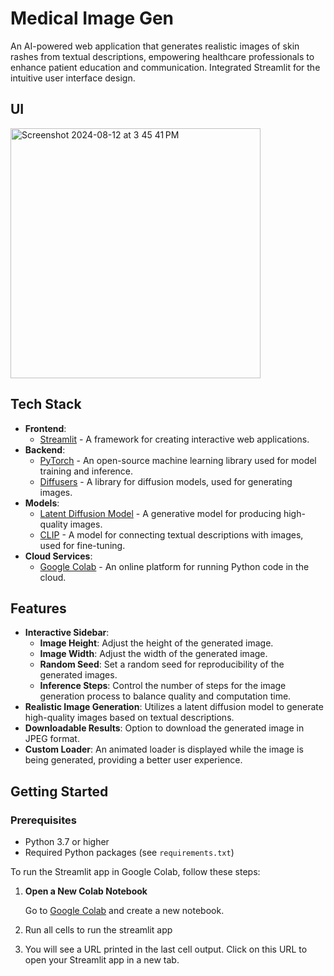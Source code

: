 # Medical Image Gen
An AI-powered web application that generates realistic images of skin rashes from textual descriptions, empowering healthcare professionals to enhance patient education and communication. Integrated Streamlit for the intuitive user interface design.

## UI
<img width="400" alt="Screenshot 2024-08-12 at 3 45 41 PM" src="https://github.com/user-attachments/assets/e06e8ca3-d2c2-44c2-8f37-3c16d732cea4">


## Tech Stack

- **Frontend**: 
  - [Streamlit](https://streamlit.io/) - A framework for creating interactive web applications.
- **Backend**:
  - [PyTorch](https://pytorch.org/) - An open-source machine learning library used for model training and inference.
  - [Diffusers](https://huggingface.co/docs/diffusers) - A library for diffusion models, used for generating images.
- **Models**:
  - [Latent Diffusion Model](https://huggingface.co/CompVis/stable-diffusion-v1-4) - A generative model for producing high-quality images.
  - [CLIP](https://github.com/openai/CLIP) - A model for connecting textual descriptions with images, used for fine-tuning.
- **Cloud Services**:
  - [Google Colab](https://colab.research.google.com/) - An online platform for running Python code in the cloud.

## Features

- **Interactive Sidebar**:
  - **Image Height**: Adjust the height of the generated image.
  - **Image Width**: Adjust the width of the generated image.
  - **Random Seed**: Set a random seed for reproducibility of the generated images.
  - **Inference Steps**: Control the number of steps for the image generation process to balance quality and computation time.
- **Realistic Image Generation**: Utilizes a latent diffusion model to generate high-quality images based on textual descriptions.
- **Downloadable Results**: Option to download the generated image in JPEG format.
- **Custom Loader**: An animated loader is displayed while the image is being generated, providing a better user experience.

## Getting Started

### Prerequisites

- Python 3.7 or higher
- Required Python packages (see `requirements.txt`)


To run the Streamlit app in Google Colab, follow these steps:

1. **Open a New Colab Notebook**

    Go to [Google Colab](https://colab.research.google.com/) and create a new notebook.

2. Run all cells to run the streamlit app

3. You will see a URL printed in the last cell output. Click on this URL to open your Streamlit app in a new tab.





